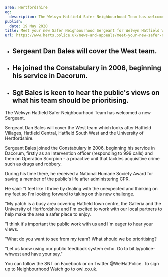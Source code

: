 ```yaml
area: Hertfordshire
og:
  description: The Welwyn Hatfield Safer Neighbourhood Team has welcomed a new Sergeant.
publish:
  date: 19 May 2020
title: Meet your new Safer Neighbourhood Sergeant for Welwyn Hatfield West
url: https://www.herts.police.uk/news-and-appeals/meet-your-new-safer-neighbourhood-sergeant-for-welwyn-hatfield-west-0132b
```

* ## Sergeant Dan Bales will cover the West team.

 * ## He joined the Constabulary in 2006, beginning his service in Dacorum.

 * ## Sgt Bales is keen to hear the public's views on what his team should be prioritising.

The Welwyn Hatfield Safer Neighbourhood Team has welcomed a new Sergeant.

Sergeant Dan Bales will cover the West team which looks after Hatfield Villages, Hatfield Central, Hatfield South West and the University of Hertfordshire.

Sergeant Bales joined the Constabulary in 2006, beginning his service in Dacorum, firstly as an Intervention officer (responding to 999 calls) and then on Operation Scorpion - a proactive unit that tackles acquisitive crime such as drugs and robbery.

During his time there, he received a National Humane Society Award for saving a member of the public's life after administering CPR.

He said: "I feel like I thrive by dealing with the unexpected and thinking on my feet so I'm looking forward to taking on this new challenge.

"My patch is a busy area covering Hatfield town centre, the Galleria and the University of Hertfordshire and I'm excited to work with our local partners to help make the area a safer place to enjoy.

"I think it's important the public work with us and I'm eager to hear your views.

"What do you want to see from my team? What should we be prioritising?

"Let us know using our public feedback system echo. Go to bit.ly/police-whwest and have your say."

You can follow the SNT on Facebook or on Twitter @WelHatPolice. To sign up to Neighbourhood Watch go to owl.co.uk.
